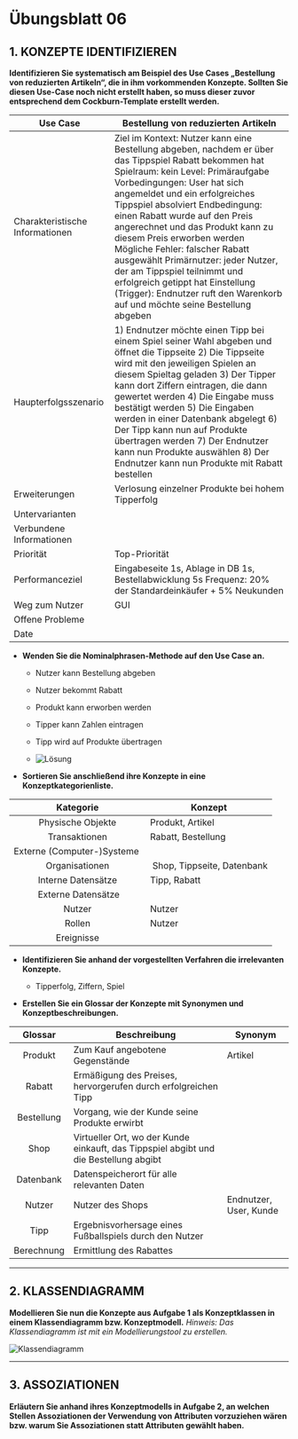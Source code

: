 # Übungsblatt 06
## 1. KONZEPTE IDENTIFIZIEREN
**Identifizieren Sie systematisch am Beispiel des Use Cases „Bestellung von reduzierten Artikeln“, die in ihm vorkommenden Konzepte. Sollten Sie diesen Use-Case noch nicht erstellt haben, so muss dieser zuvor entsprechend dem Cockburn-Template erstellt werden.**

| Use Case | Bestellung von reduzierten Artikeln |
| -------- | ----------------------------------- |
| Charakteristische Informationen | Ziel im Kontext: Nutzer kann eine Bestellung abgeben, nachdem er über das Tippspiel Rabatt bekommen hat Spielraum: kein Level: Primäraufgabe Vorbedingungen: User hat sich angemeldet und ein erfolgreiches Tippspiel absolviert Endbedingung: einen Rabatt wurde auf den Preis angerechnet und das Produkt kann zu diesem Preis erworben werden Mögliche Fehler: falscher Rabatt ausgewählt Primärnutzer: jeder Nutzer, der am Tippspiel teilnimmt und erfolgreich getippt hat Einstellung (Trigger): Endnutzer ruft den Warenkorb auf und möchte seine Bestellung abgeben |
| Haupterfolgsszenario | 1) Endnutzer möchte einen Tipp bei einem Spiel seiner Wahl abgeben und öffnet die Tippseite 2) Die Tippseite wird mit den jeweiligen Spielen an diesem Spieltag geladen 3) Der Tipper kann dort Ziffern eintragen, die dann gewertet werden 4) Die Eingabe muss bestätigt werden 5) Die Eingaben werden in einer Datenbank abgelegt 6) Der Tipp kann nun auf Produkte übertragen werden 7) Der Endnutzer kann nun Produkte auswählen 8) Der Endnutzer kann nun Produkte mit Rabatt bestellen |
| Erweiterungen | Verlosung einzelner Produkte bei hohem Tipperfolg |
| Untervarianten |   |
| Verbundene Informationen |   |
| Priorität | Top-Priorität |
| Performanceziel | Eingabeseite 1s, Ablage in DB 1s, Bestellabwicklung 5s Frequenz: 20% der Standardeinkäufer + 5% Neukunden |
| Weg zum Nutzer | GUI |
|Offene Probleme |     |
| Date |               |

* **Wenden Sie die Nominalphrasen-Methode auf den Use Case an.**

  * Nutzer kann Bestellung abgeben
  * Nutzer bekommt Rabatt
  * Produkt kann erworben werden
  * Tipper kann Zahlen eintragen
  * Tipp wird auf Produkte übertragen

  * ![Lösung](Abb01.jpg)

* **Sortieren Sie anschließend ihre Konzepte in eine Konzeptkategorienliste.**

| Kategorie | Konzept |
| :-------: | ------- |
| Physische Objekte | Produkt, Artikel |
| Transaktionen | Rabatt, Bestellung |
| Externe (Computer-)Systeme |   |
| Organisationen | Shop, Tippseite, Datenbank |
| Interne Datensätze | Tipp, Rabatt |
| Externe Datensätze |    |
| Nutzer | Nutzer |   
| Rollen | Nutzer |
| Ereignisse |         |

* **Identifizieren Sie anhand der vorgestellten Verfahren die irrelevanten Konzepte.**

  * Tipperfolg, Ziffern, Spiel

* **Erstellen Sie ein Glossar der Konzepte mit Synonymen und Konzeptbeschreibungen.**

| Glossar | Beschreibung | Synonym |
| :-----: | ------------ | ------- |
| Produkt | Zum Kauf angebotene Gegenstände | Artikel |
| Rabatt | Ermäßigung des Preises, hervorgerufen durch erfolgreichen Tipp |   |
| Bestellung | Vorgang, wie der Kunde seine Produkte erwirbt |   |
| Shop | Virtueller Ort, wo der Kunde einkauft, das Tippspiel abgibt und die Bestellung abgibt |   |
| Datenbank | Datenspeicherort für alle relevanten Daten |   |
| Nutzer | Nutzer des Shops | Endnutzer, User, Kunde |
| Tipp | Ergebnisvorhersage eines Fußballspiels durch den Nutzer |   |
| Berechnung | Ermittlung des Rabattes |   |


---
## 2. KLASSENDIAGRAMM
**Modellieren Sie nun die Konzepte aus Aufgabe 1 als Konzeptklassen in einem Klassendiagramm bzw. Konzeptmodell.**
*Hinweis: Das Klassendiagramm ist mit ein Modellierungstool zu erstellen.*

![Klassendiagramm](Klassendiagramm.jpg)

---
## 3. ASSOZIATIONEN
**Erläutern Sie anhand ihres Konzeptmodells in Aufgabe 2, an welchen Stellen Assoziationen der Verwendung von Attributen vorzuziehen wären bzw. warum Sie Assoziationen statt Attributen gewählt haben.**

